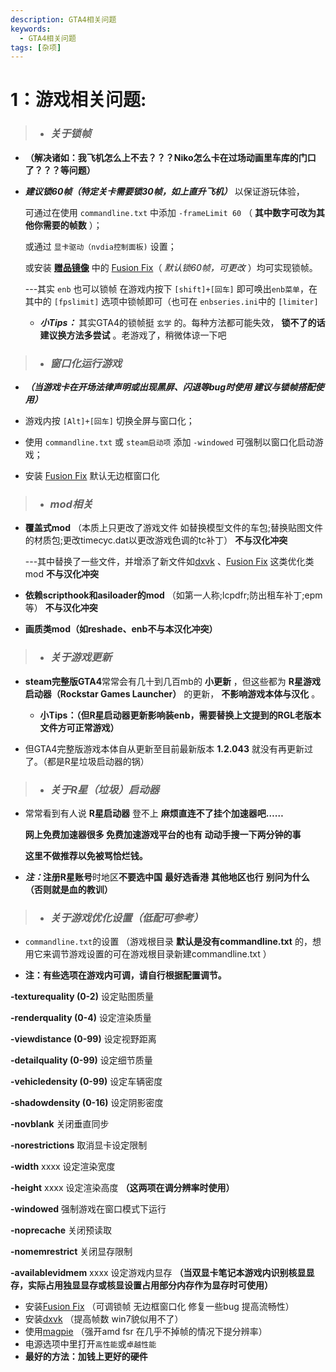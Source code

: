 ```yaml
---
description: GTA4相关问题
keywords:
  - GTA4相关问题
tags: [杂项]
---
```


# 1：游戏相关问题:

> - ### **_关于锁帧_**
  - **（解决诸如：我飞机怎么上不去？？？Niko怎么卡在过场动画里车库的门口了？？？等问题）**

  -  _**建议锁60帧（特定关卡需要锁30帧，如上直升飞机）**_ 以保证游玩体验，

        可通过在使用 `commandline.txt` 中添加 `-frameLimit 60` （ **其中数字可改为其他你需要的帧数** ）；

        或通过 `显卡驱动（nvdia控制面板)` 设置；
       
        或安装  **[赠品镜像](../intro.md#下载)**  中的 [Fusion Fix](https://wwi.lanzoup.com/b07xe74sj)（ _默认锁60帧，可更改_ ）均可实现锁帧。
    
       ---其实 `enb` 也可以锁帧 在游戏内按下 `[shift]+[回车]` 即可唤出`enb菜单`，在其中的 `[fpslimit]` 选项中锁帧即可（也可在 `enbseries.ini`中的 `[limiter]`
     
        - **_小Tips：_** 其实GTA4的锁帧挺 `玄学` 的。每种方法都可能失效， **锁不了的话建议换方法多尝试** 。老游戏了，稍微体谅一下吧

> - ###  **_窗口化运行游戏_**
  - **_（当游戏卡在开场法律声明或出现黑屏、闪退等bug时使用 建议与锁帧搭配使用）_** 
     
  
   
  - 游戏内按 `[Alt]+[回车]` 切换全屏与窗口化；
                                                                         
  - 使用 `commandline.txt` 或 `steam启动项` 添加  `-windowed`  可强制以窗口化启动游戏；
    
  - 安装 [Fusion Fix](https://wwi.lanzoup.com/b07xe74sj) 默认无边框窗口化

> -  ### **_mod相关_**
   



      
   - **覆盖式mod** （本质上只更改了游戏文件 如替换模型文件的车包;替换贴图文件的材质包;更改timecyc.dat以更改游戏色调的tc补丁） **不与汉化冲突** 
     
     ---其中替换了一些文件，并增添了新文件如[dxvk](https://wwi.lanzoup.com/b07xe74sj) 、[Fusion Fix](https://wwi.lanzoup.com/b07xe74sj) 这类优化类mod  **不与汉化冲突**                                                                                                                                                                                   
   - **依赖scripthook和asiloader的mod**  （如第一人称;lcpdfr;防出租车补丁;epm等）  **不与汉化冲突** 
                                                                
   - **画质类mod（如reshade、enb不与本汉化冲突）**            
> -  ### **_关于游戏更新_**
-  **steam完整版GTA4**常常会有几十到几百mb的 **小更新** ，但这些都为 **R星游戏启动器（Rockstar Games Launcher）** 的更新， **不影响游戏本体与汉化** 。
      
    - **小Tips：（但R星启动器更新影响装enb，需要替换上文提到的RGL老版本文件方可正常游戏）** 
      
 - 但GTA4完整版游戏本体自从更新至目前最新版本 **1.2.043** 就没有再更新过了。（都是R星垃圾启动器的锅） 
> -  ### **_关于R星（垃圾）启动器_**


- 常常看到有人说 **R星启动器** 登不上  **麻烦直连不了挂个加速器吧……** 
   
  **网上免费加速器很多 免费加速游戏平台的也有 动动手搜一下两分钟的事**

   
  **这里不做推荐以免被骂恰烂钱。** 
   
-   **_注：_**注册**R星账号**时地区**不要选中国** **最好选香港**   **其他地区也行**  **别问为什么（否则就是血的教训）** 

> -  ### **_关于游戏优化设置（低配可参考）_**



-  `commandline.txt`的设置 （游戏根目录 **默认是没有commandline.txt** 的，想用它来调节游戏设置的可在游戏根目录新建commandline.txt
）
      
- **注：有些选项在游戏内可调，请自行根据配置调节。** 
    
 **-texturequality (0-2)**  设定贴图质量 
    
**-renderquality (0-4)**  设定渲染质量
     
**-viewdistance (0-99)**  设定视野距离
    
 **-detailquality (0-99)**  设定细节质量
   
 **-vehicledensity (0-99)** 设定车辆密度
    
 **-shadowdensity (0-16)**  设定阴影密度
    
 **-novblank**  关闭垂直同步
    
 **-norestrictions**  取消显卡设定限制
    
 **-width**  xxxx 设定渲染宽度
    
 **-height**  xxxx 设定渲染高度 **（这两项在调分辨率时使用）** 
   
  **-windowed**  强制游戏在窗口模式下运行
   
 **-noprecache**  关闭预读取
   
  **-nomemrestrict**  关闭显存限制
    
 **-availablevidmem**  xxxx 设定游戏内显存 **（当双显卡笔记本游戏内识别核显显存，实际占用独显显存或核显设置占用部分内存作为显存时可使用）** 

- 安装[Fusion Fix](https://wwi.lanzoup.com/b07xe74sj) （可调锁帧 无边框窗口化 修复一些bug 提高流畅性）
- 安装[dxvk](https://wwi.lanzoup.com/b07xe74sj) （提高帧数 win7貌似用不了）
- 使用[magpie](https://wwi.lanzoup.com/b07xe74sj) （强开amd fsr 在几乎不掉帧的情况下提分辨率）
- 电源选项中里打开`高性能`或`卓越性能`
-  **最好的方法：加钱上更好的硬件** 
   
    




   
   
